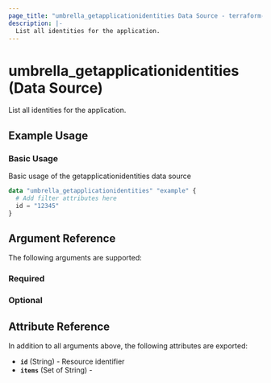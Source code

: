 ```yaml
---
page_title: "umbrella_getapplicationidentities Data Source - terraform-provider-umbrella"
description: |-
  List all identities for the application.
---
```


# umbrella_getapplicationidentities (Data Source)

List all identities for the application.

## Example Usage


### Basic Usage

Basic usage of the getapplicationidentities data source

```terraform
data "umbrella_getapplicationidentities" "example" {
  # Add filter attributes here
  id = "12345"
}
```



## Argument Reference

The following arguments are supported:

### Required



### Optional



## Attribute Reference

In addition to all arguments above, the following attributes are exported:

- **`id`** (String) - Resource identifier
- **`items`** (Set of String) - 



